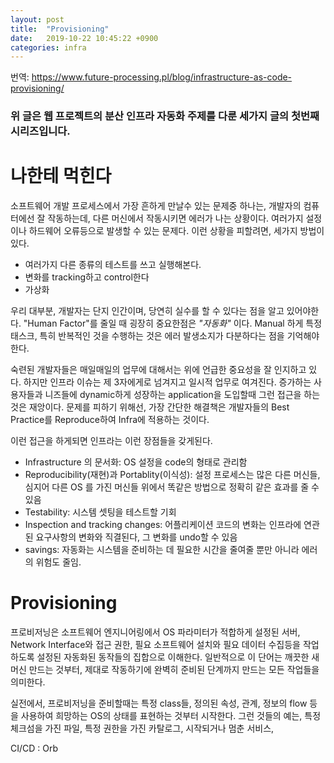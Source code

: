 ```yaml
---
layout: post
title:  "Provisioning"
date:   2019-10-22 10:45:22 +0900
categories: infra
---
```

번역: https://www.future-processing.pl/blog/infrastructure-as-code-provisioning/

### 위 글은 웹 프로젝트의 분산 인프라 자동화 주제를 다룬 세가지 글의 첫번째 시리즈입니다.

# 나한테 먹힌다
소프트웨어 개발 프로세스에서 가장 흔하게 만날수 있는 문제중 하나는, 개발자의 컴퓨터에선 잘 작동하는데, 다른 머신에서 작동시키면 에러가 나는 상황이다. 여러가지 설정이나 하드웨어 오류등으로 발생할 수 있는 문제다. 이런 상황을 피할려면, 세가지 방법이 있다.
- 여러가지 다른 종류의 테스트를 쓰고 실행해본다.
- 변화를 tracking하고 control한다
- 가상화

우리 대부분, 개발자는 단지 인간이며, 당연히 실수를 할 수 있다는 점을 알고 있어야한다. "Human Factor"를 줄일 때 굉장히 중요한점은 *"자동화"* 이다. Manual 하게 특정 태스크, 특히 반복적인 것을 수행하는 것은 에러 발생소지가 다분하다는 점을 기억해야한다.

숙련된 개발자들은 매일매일의 업무에 대해서는 위에 언급한 중요성을 잘 인지하고 있다. 하지만 인프라 이슈는 제 3자에게로 넘겨지고 일시적 업무로 여겨진다. 증가하는 사용자들과 니즈들에 dynamic하게 성장하는 application을 도입할때 그런 접근을 하는 것은 재앙이다. 문제를 피하기 위해선, 가장 간단한 해결책은 개발자들의 Best Practice를 Reproduce하여 Infra에 적용하는 것이다. 

이런 접근을 하게되면 인프라는 이런 장점들을 갖게된다.
- Infrastructure 의 문서화: OS 설정을 code의 형태로 관리함
- Reproducibility(재현)과 Portablity(이식성): 설정 프로세스는 많은 다른 머신들, 심지어 다른 OS 를 가진 머신들 위에서 똑같은 방법으로 정확히 같은 효과를 줄 수 있음
- Testability: 시스템 셋팅을 테스트할 기회
- Inspection and tracking changes: 어플리케이션 코드의 변화는 인프라에 연관된 요구사항의 변화와 직결된다, 그 변화를 undo할 수 있음
- savings: 자동화는 시스템을 준비하는 데 필요한 시간을 줄여줄 뿐만 아니라 에러의 위험도 줄임.

# Provisioning
프로비저닝은 소프트웨어 엔지니어링에서 OS 파라미터가 적합하게 설정된 서버, Network Interface와 접근 권한, 필요 소프트웨어 설치와 필요 데이터 수집등을 작업하도록 설정된 자동화된 동작들의 집합으로 이해한다. 일반적으로 이 단어는 깨끗한 새 머신 만드는 것부터, 제대로 작동하기에 완벽히 준비된 단계까지 만드는 모든 작업들을 의미한다.

실전에서, 프로비저닝을 준비할때는 특정 class들, 정의된 속성, 관계, 정보의 flow 등을 사용하여 희망하는 OS의 상태를 표현하는 것부터 시작한다. 그런 것들의 예는, 특정 체크섬을 가진 파일, 특정 권한을 가진 카탈로그, 시작되거나 멈춘 서비스, 



CI/CD : 
Orb










